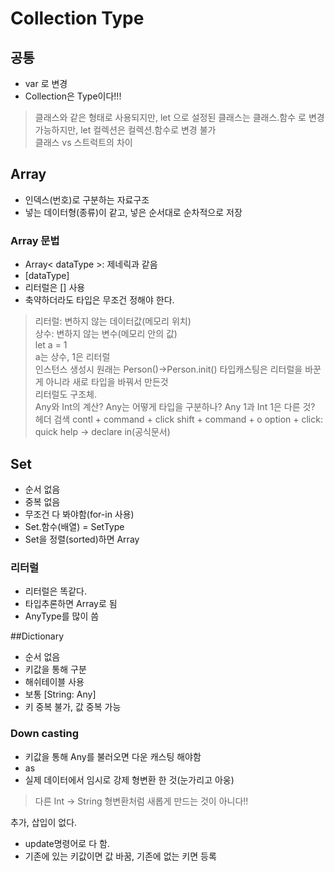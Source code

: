# Collection Type

## 공통
- var 로 변경
- Collection은 Type이다!!!

> 클래스와 같은 형태로 사용되지만, let 으로 설정된 클래스는 클래스.함수 로 변경 가능하지만, let 컬렉션은 컬렉션.함수로 변경 불가  
> 클래스 vs 스트럭트의 차이

## Array
- 인덱스(번호)로 구분하는 자료구조
- 넣는 데이터형(종류)이 같고, 넣은 순서대로 순차적으로 저장


### Array 문법
- Array< dataType >: 제네릭과 같음
- [dataType]
- 리터럴은 [] 사용
- 축약하더라도 타입은 무조건 정해야 한다.

> 리터럴: 변하지 않는 데이터값(메모리 위치)  
> 상수: 변하지 않는 변수(메모리 안의 값)  
> let a = 1  
> a는 상수, 1은 리터럴   
> 인스턴스 생성시 원래는 Person()->Person.init()
> 타입캐스팅은 리터럴을 바꾼게 아니라 새로 타입을 바꿔서 만든것  
> 리터럴도 구조체.    
> Any와 Int의 계산?
> Any는 어떻게 타입을 구분하나?
> Any 1과 Int 1은 다른 것?
> 헤더 검색
> contl + command + click
> shift + command + o
> option + click: quick help -> declare in(공식문서)

## Set
- 순서 없음
- 중복 없음
- 무조건 다 봐야함(for-in 사용)
- Set.함수(배열) = SetType
- Set을 정렬(sorted)하면 Array

### 리터럴
- 리터럴은 똑같다.
- 타입추론하면 Array로 됨
- AnyType를 많이 씀

##Dictionary
- 순서 없음
- 키값을 통해 구분
- 해쉬테이블 사용
- 보통 [String: Any]
- 키 중복 불가, 값 중복 가능

### Down casting
- 키값을 통해 Any를 불러오면 다운 캐스팅 해야함
- as
- 실제 데이터에서 임시로 강제 형변환 한 것(눈가리고 아웅)

> 다른 Int -> String 형변환처럼 새롭게 만드는 것이 아니다!!

추가, 삽입이 없다.
- update명령어로 다 함.
- 기존에 있는 키값이면 값 바꿈, 기존에 없는 키면 등록
